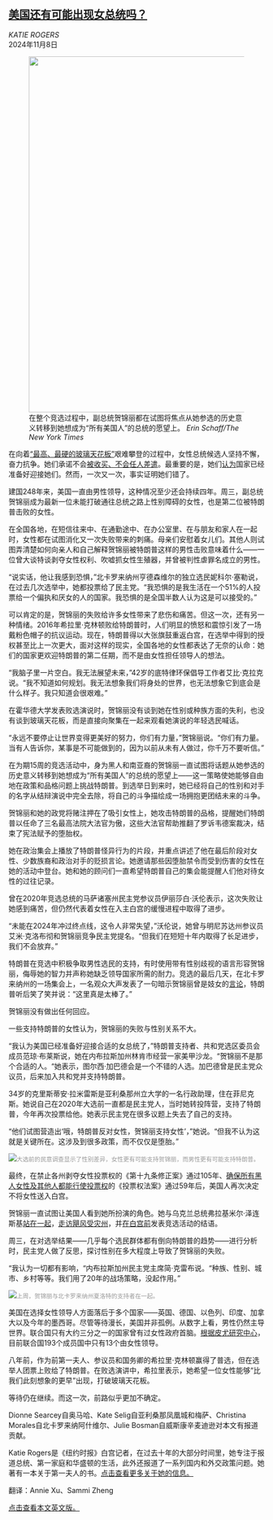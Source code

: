 <!--1731040621000-->
[美国还有可能出现女总统吗？](https://cn.nytimes.com/usa/20241108/harris-woman-president/)
------

<address>KATIE ROGERS</address><time pudate="2024-11-08 12:12:47" datetime="2024-11-08 12:12:47">2024年11月8日</time><figure><img src="https://images.weserv.nl/?url=static01.nyt.com/images/2024/11/05/multimedia/00pol-firstwoman-trump-01-qbjz/00pol-firstwoman-trump-01-qbjz-master1050.jpg" width="1050" height="700"><figcaption>在整个竞选过程中，副总统贺锦丽都在试图将焦点从她参选的历史意义转移到她想成为“所有美国人”的总统的愿望上。 <cite>Erin Schaff/The New York Times</cite></figcaption></figure><section><p>在向着<a href="https://www.nytimes.com/2015/04/13/us/politics/hillary-clinton-2016-presidential-campaign.html">“最高、最硬的玻璃天花板”</a>艰难攀登的过程中，女性总统候选人坚持不懈，奋力抗争。她们承诺不会<a href="https://www.nytimes.com/1970/11/01/archives/unbought-and-unbossed.html">被收买、不会任人差遣</a>。最重要的是，她们<a href="https://www.nytimes.com/2016/11/01/us/politics/hillary-clinton-campaign.html">认为</a>国家已经准备好迎接她们。然而，一次又一次，事实证明她们错了。</p><p>建国248年来，美国一直由男性领导，这种情况至少还会持续四年。周三，副总统贺锦丽成为最新一位未能打破通往总统之路上性别障碍的女性，也是第二位被特朗普击败的女性。</p><p>在全国各地，在短信往来中、在通勤途中、在办公室里、在与朋友和家人在一起时，女性都在试图消化又一次失败带来的刺痛。母亲们安慰着女儿们。其他人则试图弄清楚如何向亲人和自己解释贺锦丽被特朗普这样的男性击败意味着什么——一位曾大谈特谈剥夺女性权利、吹嘘抓女性生殖器，并曾被判性虐罪名成立的男性。</p><p>“说实话，他让我感到恐惧，”北卡罗来纳州亨德森维尔的独立选民妮科尔·塞勒说，在过去几次选举中，她都投票给了民主党。“我恐惧的是我生活在一个51%的人投票给一个偏执和厌女的人的国家。我恐惧的是全国半数人认为这是可以接受的。”</p><p>可以肯定的是，贺锦丽的失败给许多女性带来了悲伤和痛苦。但这一次，还有另一种情绪。2016年希拉里·克林顿败给特朗普时，人们明显的愤怒和震惊引发了一场戴粉色帽子的抗议运动。现在，特朗普得以大张旗鼓重返白宫，在选举中得到的授权甚至比上一次更大，面对这样的现实，全国各地的女性都表达了无奈的认命：她们的国家更欢迎特朗普的第二任期，而不是由女性担任领导人的想法。</p><p>“我脑子里一片空白。我无法展望未来，”42岁的底特律环保倡导工作者艾比·克拉克说。“我不知道如何规划。我无法想象我们将身处的世界，也无法想象它到底会是什么样子。我只知道会很艰难。”</p><p>在霍华德大学发表败选演说时，贺锦丽没有谈到她在性别或种族方面的失利，也没有谈到玻璃天花板，而是直接向聚集在一起来观看她演说的年轻选民喊话。</p><p>“永远不要停止让世界变得更美好的努力，你们有力量，”贺锦丽说。“你们有力量。当有人告诉你，某事是不可能做到的，因为以前从未有人做过，你千万不要听信。”</p><p>在为期15周的竞选活动中，身为黑人和南亚裔的贺锦丽一直试图将话题从她参选的历史意义转移到她想成为“所有美国人”的总统的愿望上——这一策略使她能够自由地在政策和品格问题上挑战特朗普。到选举日到来时，她已经将自己的性别和对手的名字从结辩演说中完全去除，将自己的斗争描绘成一场拥抱更团结未来的斗争。</p><p>贺锦丽和她的政党将赌注押在了吸引女性上，她攻击特朗普的品格，提醒她们特朗普以任命了三名最高法院大法官为傲，这些大法官帮助推翻了罗诉韦德案裁决，结束了宪法赋予的堕胎权。</p><p>她在政治集会上播放了特朗普怪异行为的片段，并重点讲述了他在最后阶段对女性、少数族裔和政治对手的贬损言论。她邀请那些因堕胎禁令而受到伤害的女性在她的活动中登台。她和她的顾问们一直希望特朗普自己的集会能提醒人们他对待女性的过往记录。</p><p>曾在2020年竞选总统的马萨诸塞州民主党参议员伊丽莎白·沃伦表示，这次失败让她感到痛苦，但仍然代表着女性在入主白宫的缓慢进程中取得了进步。</p><p>“未能在2024年冲过终点线，这令人非常失望，”沃伦说，她曾与明尼苏达州参议员艾米·克洛布彻和贺锦丽竞争民主党提名。“但我们在短短十年内取得了长足进步，我们不会放弃。”</p><p>特朗普在竞选中积极争取男性选民的支持，有时使用带有性别歧视的语言形容贺锦丽，侮辱她的智力并声称她缺乏领导国家所需的耐力。竞选的最后几天，在北卡罗来纳州的一场集会上，一名观众大声发表了一句暗示贺锦丽曾是妓女的<a href="https://www.nytimes.com/2024/11/03/us/politics/trump-harris-crude-remark.html">言论</a>，特朗普听后笑了笑并说：“这里真是太棒了。”</p><p>贺锦丽没有做出任何回应。</p><p>一些支持特朗普的女性认为，贺锦丽的失败与性别关系不大。</p><p>“我认为美国已经准备好迎接合适的女总统了，”特朗普支持者、共和党选区委员会成员范琼·布莱斯说，她在内布拉斯加州林肯市经营一家美甲沙龙。“贺锦丽不是那个合适的人。“她表示，图尔西·加巴德会是一个不错的人选。加巴德曾是民主党众议员，后来加入共和党并支持特朗普。</p><p>34岁的克里斯蒂安·拉米雷斯是亚利桑那州立大学的一名行政助理，住在菲尼克斯。她说自己在2020年大选前一直都是民主党人，当时她转投阵营，支持了特朗普，今年再次投票给他。她表示民主党在很多议题上失去了自己的支持。</p><p>“他们试图营造出‘哦，特朗普反对女性，贺锦丽支持女性’，”她说。“但我不认为这就是关键所在。这涉及到很多政策，而不仅仅是堕胎。”</p><p><img src="https://images.weserv.nl/?url=static01.nyt.com/images/2024/11/05/multimedia/00pol-firstwoman-trump-02-qbjz/00pol-firstwoman-trump-02-qbjz-master1050.jpg"><small style="color: #999;">大选前的民意调查显示了性别差异，女性更有可能支持贺锦丽，而男性更有可能支持特朗普。</small></p><p>最终，在禁止各州剥夺女性投票权的《第十九条修正案》通过105年、<a rel="noopener noreferrer" target="_blank" href="https://www.nps.gov/articles/black-women-and-the-fight-for-voting-rights.htm">确保所有黑人女性及其他人都能行使投票权</a>的《投票权法案》通过59年后，美国人再次决定不将女性送入白宫。</p><p>贺锦丽一直试图让美国人看到她所扮演的角色。她与乌克兰总统弗拉基米尔·泽连斯基<a href="https://www.nytimes.com/2024/09/26/us/politics/harris-zelensky.html">站在一起</a>，<a href="https://www.nytimes.com/2024/10/05/us/politics/kamala-harris-north-carolina-hurricane-helene.html">走访飓风受灾州</a>，并<a href="https://www.nytimes.com/2024/10/29/us/politics/harris-speech-ellipse-trump.html">在白宫前</a>发表竞选活动的结语。</p><p>周三，在对选举结果——几乎每个选民群体都有倒向特朗普的趋势——进行分析时，民主党人做了反思，探讨性别在多大程度上导致了贺锦丽的失败。</p><p>“我认为一切都有影响，“内布拉斯加州民主党主席简·克雷布说。“种族、性别、城市、乡村等等。我们用了20年的战场策略，没起作用。”</p><p><img src="https://images.weserv.nl/?url=static01.nyt.com/images/2024/11/05/multimedia/00pol-firstwoman-trump-03-qbjz/00pol-firstwoman-trump-03-qbjz-master1050.jpg"><small style="color: #999;">上周，贺锦丽与北卡罗来纳州夏洛特的支持者在一起。</small></p><p>美国在选择女性领导人方面落后于多个国家——英国、德国、以色列、印度、加拿大以及今年的墨西哥。尽管等待漫长，美国并非孤例。从数字上看，男性仍然主导世界。联合国只有大约三分之一的国家曾有过女性政府首脑。<a rel="noopener noreferrer" target="_blank" href="https://www.pewresearch.org/short-reads/2024/10/03/women-leaders-around-the-world/">根据皮尤研究中心</a>，目前联合国193个成员国中只有13个由女性领导。</p><p>八年前，作为前第一夫人、参议员和国务卿的希拉里·克林顿赢得了普选，但在选举人团票上败给了特朗普。在败选演讲中，希拉里表示，她希望一位女性能够“比我们此刻想象的更早”出现，打破玻璃天花板。</p><p>等待仍在继续。而这一次，前路似乎更加不确定。</p></section><footer><p>Dionne Searcey自奥马哈、Kate Selig自亚利桑那凤凰城和梅萨、Christina Morales自北卡罗来纳阿什维尔、Julie Bosman自威斯康辛麦迪逊对本文有报道贡献。</p><p>Katie Rogers是《纽约时报》白宫记者，在过去十年的大部分时间里，她专注于报道总统、第一家庭和华盛顿的生活，此外还报道了一系列国内和外交政策问题。她著有一本关于第一夫人的书。<a rel="nofollow" target="_blank" href="https://www.nytimes.com/by/katie-rogers">点击查看更多关于她的信息。</a></p><p>翻译：Annie Xu、Sammi Zheng</p><a rel="nofollow" target="_blank" href="https://www.nytimes.com/2024/11/06/us/politics/harris-woman-president.html">点击查看本文英文版。</a></footer>
